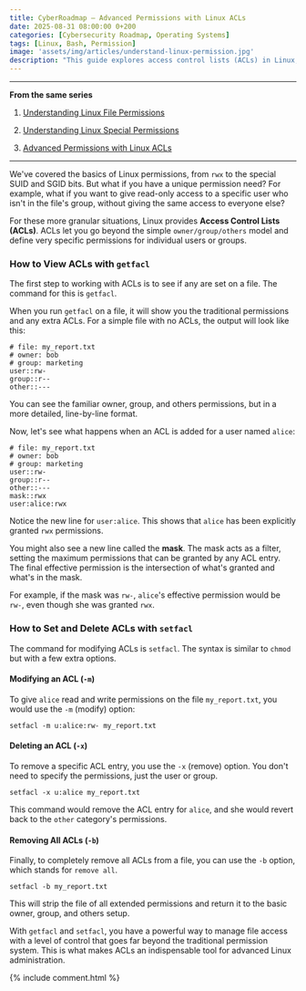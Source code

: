 ```yaml
---
title: CyberRoadmap — Advanced Permissions with Linux ACLs
date: 2025-08-31 08:00:00 0+200
categories: [Cybersecurity Roadmap, Operating Systems]
tags: [Linux, Bash, Permission]
image: 'assets/img/articles/understand-linux-permission.jpg'
description: "This guide explores access control lists (ACLs) in Linux, offering more granular permission management. Learn how to use getfacl and setfacl to manage specific permissions for individual users or groups."
---
```


---

**From the same series**

1. [Understanding Linux File Permissions](https://cyber-owl.xyz/posts/ROADMAPCYBER_Understanding_Linux_File_Permissions_Part_1/)

2. [Understanding Linux Special Permissions](https://cyber-owl.xyz/posts/ROADMAPCYBER_Understanding_Linux_File_Permissions_Part_2/)

3. [Advanced Permissions with Linux ACLs](https://cyber-owl.xyz/posts/ROADMAPCYBER_Understanding_Linux_File_Permissions_Part_3/)

---

We've covered the basics of Linux permissions, from `rwx` to the special SUID and SGID bits. But what if you have a unique permission need? For example, what if you want to give read-only access to a specific user who isn't in the file's group, without giving the same access to everyone else?

For these more granular situations, Linux provides **Access Control Lists (ACLs)**. ACLs let you go beyond the simple `owner/group/others` model and define very specific permissions for individual users or groups.

### How to View ACLs with `getfacl`

The first step to working with ACLs is to see if any are set on a file. The command for this is `getfacl`.

When you run `getfacl` on a file, it will show you the traditional permissions and any extra ACLs. For a simple file with no ACLs, the output will look like this:

```
# file: my_report.txt
# owner: bob
# group: marketing
user::rw-
group::r--
other::---
```

You can see the familiar owner, group, and others permissions, but in a more detailed, line-by-line format.

Now, let's see what happens when an ACL is added for a user named `alice`:

```
# file: my_report.txt
# owner: bob
# group: marketing
user::rw-
group::r--
other::---
mask::rwx
user:alice:rwx
```

Notice the new line for `user:alice`. This shows that `alice` has been explicitly granted `rwx` permissions.

You might also see a new line called the **mask**. The mask acts as a filter, setting the maximum permissions that can be granted by any ACL entry. The final effective permission is the intersection of what's granted and what's in the mask.

For example, if the mask was `rw-`, `alice`'s effective permission would be `rw-`, even though she was granted `rwx`.

### How to Set and Delete ACLs with `setfacl`

The command for modifying ACLs is `setfacl`. The syntax is similar to `chmod` but with a few extra options.

#### Modifying an ACL (`-m`)

To give `alice` read and write permissions on the file `my_report.txt`, you would use the `-m` (modify) option:

```
setfacl -m u:alice:rw- my_report.txt
```

#### Deleting an ACL (`-x`)

To remove a specific ACL entry, you use the `-x` (remove) option. You don't need to specify the permissions, just the user or group.

```
setfacl -x u:alice my_report.txt
```

This command would remove the ACL entry for `alice`, and she would revert back to the `other` category's permissions.

#### Removing All ACLs (`-b`)

Finally, to completely remove all ACLs from a file, you can use the `-b` option, which stands for `remove all`.

```
setfacl -b my_report.txt
```

This will strip the file of all extended permissions and return it to the basic owner, group, and others setup.

With `getfacl` and `setfacl`, you have a powerful way to manage file access with a level of control that goes far beyond the traditional permission system. This is what makes ACLs an indispensable tool for advanced Linux administration.

{% include comment.html %}